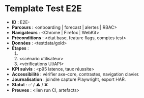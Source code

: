 # Template Test E2E

- **ID** : E2E-<num>
- **Parcours** : <onboarding | forecast | alertes | RBAC>
- **Navigateurs** : <Chrome | Firefox | WebKit>
- **Préconditions** : <état base, feature flags, comptes test>
- **Données** : <testdata/gold>
- **Étapes** :
  1. <setup environnement>
  2. <scénario utilisateur>
  3. <vérifications UI/API>
- **KPI suivis** : <p95 latence, taux réussite>
- **Accessibilité** : vérifier axe-core, contrastes, navigation clavier.
- **Journalisation** : joindre capture Playwright, export HAR.
- **Statut** : ✅ / ⚠️ / ❌
- **Preuves** : <lien run CI, artefacts>
